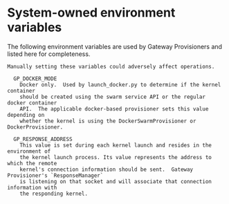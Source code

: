 # System-owned environment variables

The following environment variables are used by Gateway Provisioners and listed here
for completeness.

```{warning}
Manually setting these variables could adversely affect operations.
```

```text
  GP_DOCKER_MODE
    Docker only.  Used by launch_docker.py to determine if the kernel container
    should be created using the swarm service API or the regular docker container
    API.  The applicable docker-based provisioner sets this value depending on
    whether the kernel is using the DockerSwarmProvisioner or DockerProvisioner.

  GP_RESPONSE_ADDRESS
    This value is set during each kernel launch and resides in the environment of
    the kernel launch process. Its value represents the address to which the remote
    kernel's connection information should be sent.  Gateway Provisioner's `ResponseManager`
    is listening on that socket and will associate that connection information with
    the responding kernel.
```
